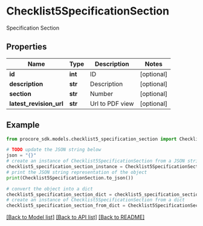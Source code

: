 # Checklist5SpecificationSection

Specification Section

## Properties

Name | Type | Description | Notes
------------ | ------------- | ------------- | -------------
**id** | **int** | ID | [optional] 
**description** | **str** | Description | [optional] 
**section** | **str** | Number | [optional] 
**latest_revision_url** | **str** | Url to PDF view | [optional] 

## Example

```python
from procore_sdk.models.checklist5_specification_section import Checklist5SpecificationSection

# TODO update the JSON string below
json = "{}"
# create an instance of Checklist5SpecificationSection from a JSON string
checklist5_specification_section_instance = Checklist5SpecificationSection.from_json(json)
# print the JSON string representation of the object
print(Checklist5SpecificationSection.to_json())

# convert the object into a dict
checklist5_specification_section_dict = checklist5_specification_section_instance.to_dict()
# create an instance of Checklist5SpecificationSection from a dict
checklist5_specification_section_from_dict = Checklist5SpecificationSection.from_dict(checklist5_specification_section_dict)
```
[[Back to Model list]](../README.md#documentation-for-models) [[Back to API list]](../README.md#documentation-for-api-endpoints) [[Back to README]](../README.md)


